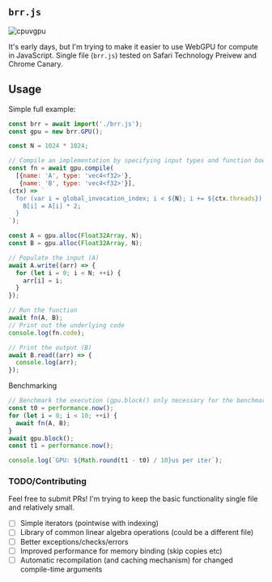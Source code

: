 ## `brr.js`
![cpuvgpu](https://github.com/bwasti/brr.js/assets/4842908/17e976c3-66f8-4dbf-83df-cbc0223bda4b)

It's early days, but I'm trying to make it easier to use WebGPU for compute in JavaScript.
Single file (`brr.js`) tested on Safari Technology Preivew and Chrome Canary.


## Usage

Simple full example:

```javascript
const brr = await import('./brr.js');
const gpu = new brr.GPU();

const N = 1024 * 1024;

// Compile an implementation by specifying input types and function body
const fn = await gpu.compile(
  [{name: 'A', type: 'vec4<f32>'},
   {name: 'B', type: 'vec4<f32>'}],
(ctx) => `
  for (var i = global_invocation_index; i < ${N}; i += ${ctx.threads}) {
    B[i] = A[i] * 2;
  }
`);

const A = gpu.alloc(Float32Array, N);
const B = gpu.alloc(Float32Array, N);

// Populate the input (A)
await A.write((arr) => {
  for (let i = 0; i < N; ++i) {
    arr[i] = i;
  }
});

// Run the function
await fn(A, B);
// Print out the underlying code
console.log(fn.code);

// Print the output (B)
await B.read((arr) => {
  console.log(arr);
});
```

Benchmarking

```javascript
// Benchmark the execution (gpu.block() only necessary for the benchmark)
const t0 = performance.now();
for (let i = 0; i < 10; ++i) {
  await fn(A, B);
}
await gpu.block();
const t1 = performance.now();

console.log(`GPU: ${Math.round(t1 - t0) / 10}us per iter`);
```

### TODO/Contributing

Feel free to submit PRs!  I'm trying to keep the basic functionality single file and relatively small.

- [ ] Simple iterators (pointwise with indexing)
- [ ] Library of common linear algebra operations (could be a different file)
- [ ] Better exceptions/checks/errors
- [ ] Improved performance for memory binding (skip copies etc)
- [ ] Automatic recompilation (and caching mechanism) for changed compile-time arguments
